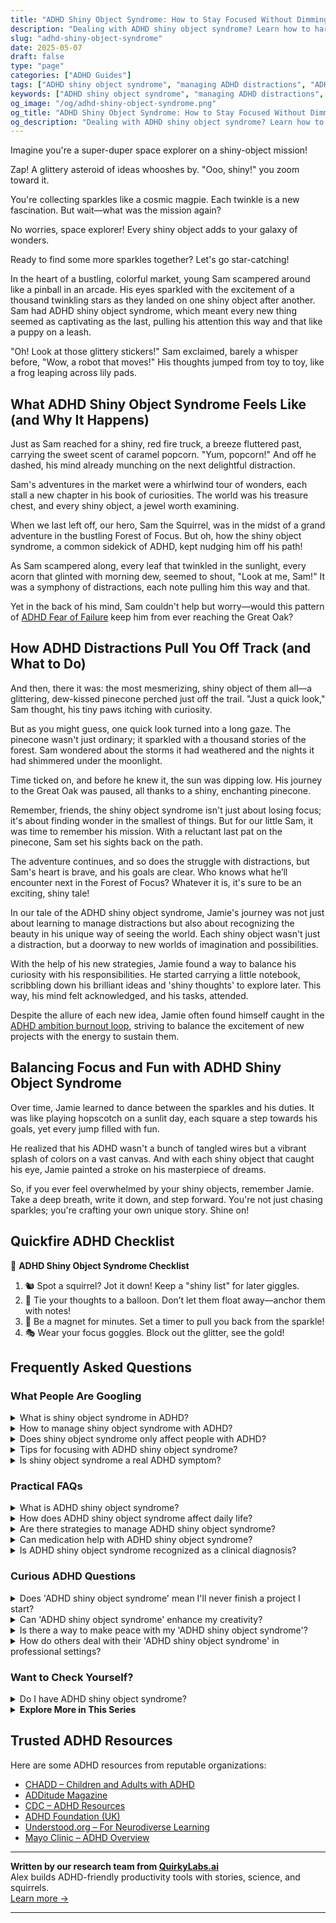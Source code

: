 ```yaml
---
title: "ADHD Shiny Object Syndrome: How to Stay Focused Without Dimming Your Spark"
description: "Dealing with ADHD shiny object syndrome? Learn how to harness your curiosity and stay on track—without losing the joy that makes your brain magical."
slug: "adhd-shiny-object-syndrome"
date: 2025-05-07
draft: false
type: "page"
categories: ["ADHD Guides"]
tags: ["ADHD shiny object syndrome", "managing ADHD distractions", "ADHD curiosity management", "focusing with ADHD", "playful ADHD coping strategies", "adult ADHD attention tools", "balancing joy and focus ADHD"]
keywords: ["ADHD shiny object syndrome", "managing ADHD distractions", "ADHD curiosity management", "focusing with ADHD", "playful ADHD coping strategies", "adult ADHD attention tools", "balancing joy and focus ADHD"]
og_image: "/og/adhd-shiny-object-syndrome.png"
og_title: "ADHD Shiny Object Syndrome: How to Stay Focused Without Dimming Your Spark"
og_description: "Dealing with ADHD shiny object syndrome? Learn how to harness your curiosity and stay on track—without losing the joy that makes your brain magical."
---
```


Imagine you're a super-duper space explorer on a shiny-object mission!

Zap! A glittery asteroid of ideas whooshes by. "Ooo, shiny!" you zoom toward it.

You're collecting sparkles like a cosmic magpie. Each twinkle is a new fascination. But wait—what was the mission again?

No worries, space explorer! Every shiny object adds to your galaxy of wonders.

Ready to find some more sparkles together? Let's go star-catching!

In the heart of a bustling, colorful market, young Sam scampered around like a pinball in an arcade. His eyes sparkled with the excitement of a thousand twinkling stars as they landed on one shiny object after another. Sam had ADHD shiny object syndrome, which meant every new thing seemed as captivating as the last, pulling his attention this way and that like a puppy on a leash.

"Oh! Look at those glittery stickers!" Sam exclaimed, barely a whisper before, "Wow, a robot that moves!" His thoughts jumped from toy to toy, like a frog leaping across lily pads.

## What ADHD Shiny Object Syndrome Feels Like (and Why It Happens)

Just as Sam reached for a shiny, red fire truck, a breeze fluttered past, carrying the sweet scent of caramel popcorn. "Yum, popcorn!" And off he dashed, his mind already munching on the next delightful distraction.

Sam's adventures in the market were a whirlwind tour of wonders, each stall a new chapter in his book of curiosities. The world was his treasure chest, and every shiny object, a jewel worth examining.

When we last left off, our hero, Sam the Squirrel, was in the midst of a grand adventure in the bustling Forest of Focus. But oh, how the shiny object syndrome, a common sidekick of ADHD, kept nudging him off his path!

As Sam scampered along, every leaf that twinkled in the sunlight, every acorn that glinted with morning dew, seemed to shout, "Look at me, Sam!" It was a symphony of distractions, each note pulling him this way and that.

Yet in the back of his mind, Sam couldn't help but worry—would this pattern of [ADHD Fear of Failure](/pages/adhd-fear-of-failure/) keep him from ever reaching the Great Oak?

## How ADHD Distractions Pull You Off Track (and What to Do)

And then, there it was: the most mesmerizing, shiny object of them all—a glittering, dew-kissed pinecone perched just off the trail. "Just a quick look," Sam thought, his tiny paws itching with curiosity.

But as you might guess, one quick look turned into a long gaze. The pinecone wasn't just ordinary; it sparkled with a thousand stories of the forest. Sam wondered about the storms it had weathered and the nights it had shimmered under the moonlight.

Time ticked on, and before he knew it, the sun was dipping low. His journey to the Great Oak was paused, all thanks to a shiny, enchanting pinecone.

Remember, friends, the shiny object syndrome isn't just about losing focus; it's about finding wonder in the smallest of things. But for our little Sam, it was time to remember his mission. With a reluctant last pat on the pinecone, Sam set his sights back on the path.

The adventure continues, and so does the struggle with distractions, but Sam's heart is brave, and his goals are clear. Who knows what he’ll encounter next in the Forest of Focus? Whatever it is, it's sure to be an exciting, shiny tale!

In our tale of the ADHD shiny object syndrome, Jamie's journey was not just about learning to manage distractions but also about recognizing the beauty in his unique way of seeing the world. Each shiny object wasn't just a distraction, but a doorway to new worlds of imagination and possibilities.

With the help of his new strategies, Jamie found a way to balance his curiosity with his responsibilities. He started carrying a little notebook, scribbling down his brilliant ideas and 'shiny thoughts' to explore later. This way, his mind felt acknowledged, and his tasks, attended.

Despite the allure of each new idea, Jamie often found himself caught in the [ADHD ambition burnout loop](/pages/adhd-ambition-burnout-loop), striving to balance the excitement of new projects with the energy to sustain them.

## Balancing Focus and Fun with ADHD Shiny Object Syndrome

Over time, Jamie learned to dance between the sparkles and his duties. It was like playing hopscotch on a sunlit day, each square a step towards his goals, yet every jump filled with fun.

He realized that his ADHD wasn't a bunch of tangled wires but a vibrant splash of colors on a vast canvas. And with each shiny object that caught his eye, Jamie painted a stroke on his masterpiece of dreams.

So, if you ever feel overwhelmed by your shiny objects, remember Jamie. Take a deep breath, write it down, and step forward. You're not just chasing sparkles; you're crafting your own unique story. Shine on!

## Quickfire ADHD Checklist

🌟 **ADHD Shiny Object Syndrome Checklist**

1. 🐿️ Spot a squirrel? Jot it down! Keep a "shiny list" for later giggles.
2. 🎈 Tie your thoughts to a balloon. Don’t let them float away—anchor them with notes!
3. 🧲 Be a magnet for minutes. Set a timer to pull you back from the sparkle!
4. 🎭 Wear your focus goggles. Block out the glitter, see the gold!

## Frequently Asked Questions



### What People Are Googling

<details><summary>What is shiny object syndrome in ADHD?</summary><p>Shiny object syndrome in ADHD refers to the tendency to get easily captivated by new ideas or projects, often leading to a shift of focus from current tasks to something new and seemingly more exciting. This can feel a bit like being a kid in a candy store, where everything looks so appealing, making it tough to stick to just one choice! While this can make sticking to one task challenging, it also adds a spark of creativity and enthusiasm to your activities. Understanding and gently managing this tendency can help you harness it creatively, without letting it scatter your energies too thin.</p></details>
<details><summary>How to manage shiny object syndrome with ADHD?</summary><p>Ah, shiny object syndrome – it's like being a magpie in a world full of glitter, isn’t it? One helpful strategy is to keep a dedicated "interest journal." Whenever a new, exciting idea pops up, jot it down in your journal. This lets you acknowledge and save the idea without immediately diverting your current focus. Over time, you can review your journal to see which ideas still sparkle for you and are worth pursuing. This way, you honor your creative impulses while staying on track with your existing projects. It's all about finding balance in that brilliant, bustling mind of yours!</p></details>
<details><summary>Does shiny object syndrome only affect people with ADHD?</summary><p>Absolutely not! Shiny object syndrome, where someone gets easily distracted by new and exciting things, can happen to anyone, not just those with ADHD. It’s a pretty common human experience, especially in our fast-paced, digital world where new stimuli pop up constantly. For those with ADHD, it might be a more frequent or intense experience, but anyone can find themselves chasing after that new "shiny object" from time to time!</p></details>
<details><summary>Tips for focusing with ADHD shiny object syndrome?</summary><p>Absolutely, dealing with the "shiny object syndrome" when you have ADHD can indeed be a bit of a juggle, but here are a few cozy tips to help keep your focus cozy and on track. First, try breaking your tasks into smaller, more manageable chunks, which can make each one feel less overwhelming and easier to complete before your attention drifts. Setting up a designated, clutter-free workspace can also minimize distractions and help keep your mind on the task at hand. Lastly, don’t forget to sprinkle in regular short breaks to rest your brain – think of them as little rewards that keep you motivated and focused!</p></details>
<details><summary>Is shiny object syndrome a real ADHD symptom?</summary><p>Absolutely, the experience often referred to as "shiny object syndrome" can indeed be a part of ADHD! It describes how new tasks or hobbies might grab your attention suddenly, making it challenging to stick with one project before moving on to the next exciting thing. This happens because the ADHD brain is particularly drawn to novel stimuli, seeking out that spark of interest or a surge in dopamine, the feel-good neurotransmitter. Don’t worry, though; understanding this can help you develop strategies to manage your focus and enjoy your ventures more fully.</p></details>



### Practical FAQs

<details><summary>What is ADHD shiny object syndrome?</summary><p>Ah, the "shiny object syndrome" is a charmingly quirky part of living with ADHD. It’s when your attention gets easily snagged by new and exciting thoughts or activities, making it tough to stay focused on the current task. Think of it like being a magpie, drawn to whatever sparkles most! This can make staying on track a bit challenging, but it also adds a dash of spontaneity and creativity to your day.</p></details>
<details><summary>How does ADHD shiny object syndrome affect daily life?</summary><p>Ah, the "shiny object syndrome," it's quite a familiar experience for many with ADHD! This playful term describes how new and interesting things can easily catch your attention, often leading you to jump from one activity to another. In daily life, this might make it tricky to finish tasks at work or keep the house tidy since your focus shifts so quickly. However, remember that this trait also makes you wonderfully curious and adaptable—qualities that are truly special!</p></details>
<details><summary>Are there strategies to manage ADHD shiny object syndrome?</summary><p>Absolutely, there are several effective strategies to manage the "shiny object syndrome" often experienced with ADHD. One helpful approach is to use tools like timers or apps to keep you on track, breaking work into shorter, manageable segments to maintain focus. It's also beneficial to create a prioritized to-do list each morning, allowing you to gently remind yourself of what truly needs your attention when distractions arise. Lastly, consider setting up a cozy, designated workspace that minimizes distractions and makes it easier to stay engaged with the task at hand.</p></details>
<details><summary>Can medication help with ADHD shiny object syndrome?</summary><p>Absolutely, medication can be a helpful tool for managing what's often called "shiny object syndrome" in ADHD, where it's easy to get distracted by new and more interesting things. Stimulant medications, for example, can enhance focus and make it easier to stick to one task at a time. However, it's important to remember that medication works best alongside other strategies like organizational techniques, behavioral therapy, or coaching. Always consult with a healthcare provider to find the best holistic approach tailored just for you.</p></details>
<details><summary>Is ADHD shiny object syndrome recognized as a clinical diagnosis?</summary><p>Shiny object syndrome isn't officially recognized as a clinical diagnosis in the context of ADHD, but it's a term often used colloquially to describe the tendency to get easily distracted by new thoughts and ideas, which is indeed a common characteristic of ADHD. It captures how folks with ADHD can shift their focus excitedly from one interest to another. Although it's not in the medical textbooks, it’s a relatable way to describe one aspect of ADHD experiences. Remember, it’s just one of the many facets that make your way of interacting with the world unique and special!</p></details>



### Curious ADHD Questions

<details><summary>Does 'ADHD shiny object syndrome' mean I'll never finish a project I start?</summary><p>Absolutely not! The so-called 'ADHD shiny object syndrome'—where new ideas or projects quickly capture your attention—doesn’t mean you can't finish projects. It's just that your interest might wane as the novelty wears off. A good strategy is to set small, achievable goals within your projects to keep the momentum going and celebrate each milestone to reignite that initial spark of excitement. Remember, your way of processing might just mean you need more variety and excitement to stay engaged, and that’s perfectly okay!</p></details>
<details><summary>Can 'ADHD shiny object syndrome' enhance my creativity?</summary><p>Absolutely, the "shiny object syndrome" often associated with ADHD can definitely enhance your creativity! Your natural curiosity and ability to notice what others might overlook can lead to unique connections and innovative ideas. It's like having a superpower that lets you explore multiple interests and possibilities that can enrich your creative projects. So, embrace your vibrant mind's wanderings—it’s a wonderful asset to your creative toolkit!</p></details>
<details><summary>Is there a way to make peace with my 'ADHD shiny object syndrome'?</summary><p>Absolutely, making peace with your "shiny object syndrome" can be a truly rewarding journey! Start by embracing this trait as a part of your unique curiosity and creativity, rather than seeing it as just a distraction. You might find it helpful to set up a dedicated "idea notebook" where you can jot down all the exciting new thoughts and projects that come to mind. This way, you can acknowledge and save your ideas without drifting away from your current tasks. Over time, you might even find this aspect of your ADHD becomes a source of inspiration and innovation!</p></details>
<details><summary>How do others deal with their 'ADHD shiny object syndrome' in professional settings?</summary><p>Absolutely, dealing with the “shiny object syndrome” in professional settings can indeed be a common hurdle for many with ADHD. What works well for many is setting up structured routines and using tools like timers or apps designed to help maintain focus. It's also helpful to break tasks into smaller, more manageable chunks, and some find success in having a dedicated accountability partner or coach. Remember, every individual’s approach might vary, so it’s all about finding what uniquely aligns with your workflow and keeps you engaged!</p></details>



### Want to Check Yourself?

<details><summary>Do I have ADHD shiny object syndrome?</summary><p>It sounds like you're noticing a pattern where new interests or tasks quickly catch your attention, which is often referred to as the "shiny object syndrome" in the context of ADHD. This experience is quite common among individuals with ADHD, as the brain tends to seek out novel stimuli. It’s totally understandable if you find yourself jumping from one interest to another; this is just how your brain is wired to operate! Remember, recognizing this pattern is a great first step, and there are strategies that can help you manage your focus and maintain engagement.</p></details>

<script type="application/ld+json">
{
  "@context": "https://schema.org",
  "@type": "FAQPage",
  "mainEntity": [
    {
      "@type": "Question",
      "name": "What is shiny object syndrome in ADHD?",
      "acceptedAnswer": {
        "@type": "Answer",
        "text": "Shiny object syndrome in ADHD refers to the tendency to get easily captivated by new ideas or projects, often leading to a shift of focus from current tasks to something new and seemingly more exciting. This can feel a bit like being a kid in a candy store, where everything looks so appealing, making it tough to stick to just one choice! While this can make sticking to one task challenging, it also adds a spark of creativity and enthusiasm to your activities. Understanding and gently managing this tendency can help you harness it creatively, without letting it scatter your energies too thin."
      }
    },
    {
      "@type": "Question",
      "name": "How to manage shiny object syndrome with ADHD?",
      "acceptedAnswer": {
        "@type": "Answer",
        "text": "Ah, shiny object syndrome \u2013 it's like being a magpie in a world full of glitter, isn\u2019t it? One helpful strategy is to keep a dedicated \"interest journal.\" Whenever a new, exciting idea pops up, jot it down in your journal. This lets you acknowledge and save the idea without immediately diverting your current focus. Over time, you can review your journal to see which ideas still sparkle for you and are worth pursuing. This way, you honor your creative impulses while staying on track with your existing projects. It's all about finding balance in that brilliant, bustling mind of yours!"
      }
    },
    {
      "@type": "Question",
      "name": "Does shiny object syndrome only affect people with ADHD?",
      "acceptedAnswer": {
        "@type": "Answer",
        "text": "Absolutely not! Shiny object syndrome, where someone gets easily distracted by new and exciting things, can happen to anyone, not just those with ADHD. It\u2019s a pretty common human experience, especially in our fast-paced, digital world where new stimuli pop up constantly. For those with ADHD, it might be a more frequent or intense experience, but anyone can find themselves chasing after that new \"shiny object\" from time to time!"
      }
    },
    {
      "@type": "Question",
      "name": "Tips for focusing with ADHD shiny object syndrome?",
      "acceptedAnswer": {
        "@type": "Answer",
        "text": "Absolutely, dealing with the \"shiny object syndrome\" when you have ADHD can indeed be a bit of a juggle, but here are a few cozy tips to help keep your focus cozy and on track. First, try breaking your tasks into smaller, more manageable chunks, which can make each one feel less overwhelming and easier to complete before your attention drifts. Setting up a designated, clutter-free workspace can also minimize distractions and help keep your mind on the task at hand. Lastly, don\u2019t forget to sprinkle in regular short breaks to rest your brain \u2013 think of them as little rewards that keep you motivated and focused!"
      }
    },
    {
      "@type": "Question",
      "name": "Is shiny object syndrome a real ADHD symptom?",
      "acceptedAnswer": {
        "@type": "Answer",
        "text": "Absolutely, the experience often referred to as \"shiny object syndrome\" can indeed be a part of ADHD! It describes how new tasks or hobbies might grab your attention suddenly, making it challenging to stick with one project before moving on to the next exciting thing. This happens because the ADHD brain is particularly drawn to novel stimuli, seeking out that spark of interest or a surge in dopamine, the feel-good neurotransmitter. Don\u2019t worry, though; understanding this can help you develop strategies to manage your focus and enjoy your ventures more fully."
      }
    }
  ]
}
</script>
<script type="application/ld+json">
{
  "@context": "https://schema.org",
  "@type": "Article",
  "author": {
    "@type": "Person",
    "name": "QuirkyLabs",
    "url": "https://quirkylabs.ai/about"
  },
  "headline": "\"Conquer ADHD Shiny Object Syndrome & Spark Joy!\"",
  "mainEntityOfPage": "https://blog.quirkylabs.ai/pages/adhd-shiny-object-syndrome/",
  "datePublished": "2025-05-07"
}
</script>
<script type="application/ld+json">
{
  "@context": "https://schema.org",
  "@type": "BreadcrumbList",
  "itemListElement": [
    {
      "@type": "ListItem",
      "position": 1,
      "name": "Home",
      "item": "https://quirkylabs.ai/"
    },
    {
      "@type": "ListItem",
      "position": 2,
      "name": "Blog",
      "item": "https://blog.quirkylabs.ai/"
    },
    {
      "@type": "ListItem",
      "position": 3,
      "name": "\"Conquer ADHD Shiny Object Syndrome & Spark Joy!\"",
      "item": "https://blog.quirkylabs.ai/pages/adhd-shiny-object-syndrome/"
    }
  ]
}
</script>

<details>
<summary><strong>Explore More in This Series</strong></summary>

- [Adhd Dreams Vs Reality](/pages/adhd-dreams-vs-reality/)
- [Adhd Unfinished Projects](/pages/adhd-unfinished-projects/)
- [Adhd Cant Execute](/pages/adhd-cant-execute/)
- [Adhd Ideas Keep Coming](/pages/adhd-ideas-keep-coming/)
- [Adhd Followthrough Fatigue](/pages/adhd-followthrough-fatigue/)
- [Adhd Scared Of Commitment](/pages/adhd-scared-of-commitment/)
- [Adhd Starting Everything](/pages/adhd-starting-everything/)
- [Adhd Big Dreams No Follow Through](/pages/adhd-big-dreams-no-follow-through/)
</details>



## Trusted ADHD Resources

Here are some ADHD resources from reputable organizations:

- [CHADD – Children and Adults with ADHD](https://chadd.org)
- [ADDitude Magazine](https://www.additudemag.com)
- [CDC – ADHD Resources](https://www.cdc.gov/ncbddd/adhd)
- [ADHD Foundation (UK)](https://www.adhdfoundation.org.uk)
- [Understood.org – For Neurodiverse Learning](https://www.understood.org)
- [Mayo Clinic – ADHD Overview](https://www.mayoclinic.org/diseases-conditions/adhd)


---

**Written by our research team from [QuirkyLabs.ai](https://quirkylabs.ai)**  
Alex builds ADHD-friendly productivity tools with stories, science, and squirrels.  
[Learn more →](https://quirkylabs.ai)

---